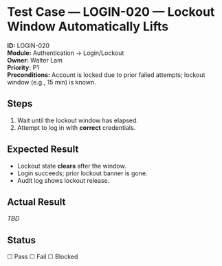 # Test Case — LOGIN-020 — Lockout Window Automatically Lifts

**ID:** LOGIN-020  
**Module:** Authentication → Login/Lockout  
**Owner:** Walter Lam  
**Priority:** P1  
**Preconditions:** Account is locked due to prior failed attempts; lockout window (e.g., 15 min) is known.

## Steps
1. Wait until the lockout window has elapsed.
2. Attempt to log in with **correct** credentials.

## Expected Result
- Lockout state **clears** after the window.  
- Login succeeds; prior lockout banner is gone.  
- Audit log shows lockout release.

## Actual Result
_TBD_

## Status
☐ Pass  ☐ Fail  ☐ Blocked
